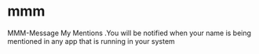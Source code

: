 # mmm
MMM-Message My Mentions .You will be notified when your name is being mentioned in any app that is running in your system
